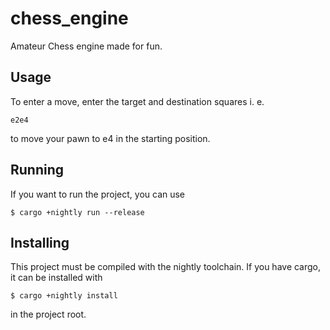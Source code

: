 # chess_engine

Amateur Chess engine made for fun.

## Usage

To enter a move, enter the target and destination squares i. e.

    e2e4

to move your pawn to e4 in the starting position.

## Running

If you want to run the project, you can use

    $ cargo +nightly run --release

## Installing

This project must be compiled with the nightly toolchain.
If you have cargo, it can be installed with 

    $ cargo +nightly install

in the project root.
